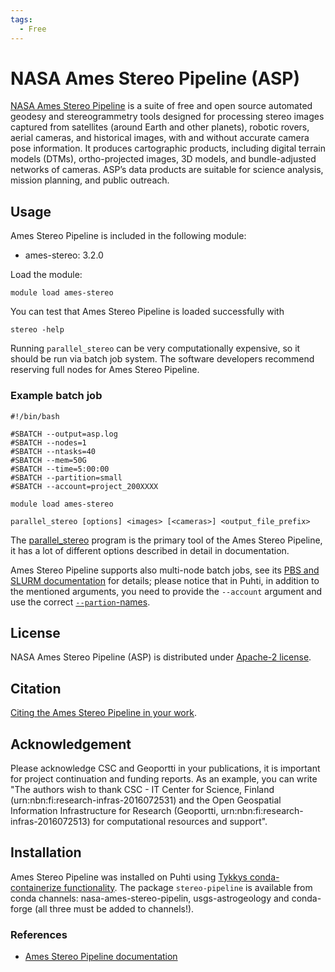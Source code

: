 ```yaml
---
tags:
  - Free
---
```


# NASA Ames Stereo Pipeline (ASP)

[NASA Ames Stereo Pipeline](https://stereopipeline.readthedocs.io/)  is a suite of free and open source automated geodesy and stereogrammetry tools designed for processing stereo images captured from satellites (around Earth and other planets), robotic rovers, aerial cameras, and historical images, with and without accurate camera pose information. It produces cartographic products, including digital terrain models (DTMs), ortho-projected images, 3D models, and bundle-adjusted networks of cameras. ASP’s data products are suitable for science analysis, mission planning, and public outreach. 

## Usage

Ames Stereo Pipeline is included in the following module:

* ames-stereo: 3.2.0

Load the module:

```
module load ames-stereo
```

You can test that Ames Stereo Pipeline is loaded successfully with

```
stereo -help
```

Running `parallel_stereo` can be very computationally expensive, so it should be run via batch job system. The software developers recommend reserving full nodes for Ames Stereo Pipeline.




### Example batch job

```
#!/bin/bash

#SBATCH --output=asp.log
#SBATCH --nodes=1
#SBATCH --ntasks=40
#SBATCH --mem=50G
#SBATCH --time=5:00:00
#SBATCH --partition=small
#SBATCH --account=project_200XXXX

module load ames-stereo

parallel_stereo [options] <images> [<cameras>] <output_file_prefix>
```

The [parallel_stereo](https://stereopipeline.readthedocs.io/en/latest/tools/parallel_stereo.html) program is the primary tool of the Ames Stereo Pipeline, it has a lot of different options described in detail in documentation.

Ames Stereo Pipeline supports also multi-node batch jobs, see its [PBS and SLURM documentation](https://stereopipeline.readthedocs.io/en/latest/examples.html#using-pbs-and-slurm) for details; please notice that in Puhti, in addition to the mentioned arguments, you need to provide the `--account` argument and use the correct [`--partion`-names](../computing/running/batch-job-partitions.md).


## License 

NASA Ames Stereo Pipeline (ASP) is distributed under [Apache-2 license](https://www.apache.org/licenses/LICENSE-2.0).

## Citation

[Citing the Ames Stereo Pipeline in your work](https://stereopipeline.readthedocs.io/en/latest/introduction.html#citing-the-ames-stereo-pipeline-in-your-work). 

## Acknowledgement

Please acknowledge CSC and Geoportti in your publications, it is important for project continuation and funding reports. As an example, you can write "The authors wish to thank CSC - IT Center for Science, Finland (urn:nbn:fi:research-infras-2016072531) and the Open Geospatial Information Infrastructure for Research (Geoportti, urn:nbn:fi:research-infras-2016072513) for computational resources and support".

## Installation

Ames Stereo Pipeline was installed on Puhti using [Tykkys conda-containerize functionality](../computing/containers/tykky.md). The package `stereo-pipeline` is available from conda channels: nasa-ames-stereo-pipelin, usgs-astrogeology and conda-forge (all three must be added to channels!). 

### References

* [Ames Stereo Pipeline documentation](https://stereopipeline.readthedocs.io/)
